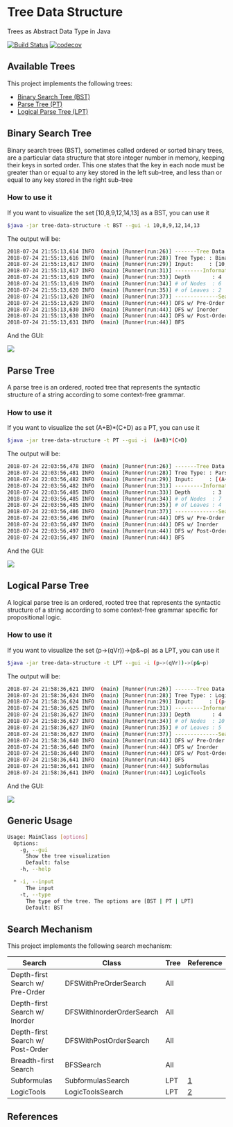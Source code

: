 # Tree Data Structure
Trees as Abstract Data Type in Java

[![Build Status](https://travis-ci.org/thiagodnf/tree-data-structure.svg?branch=master)](https://travis-ci.org/thiagodnf/tree-data-structure)
[![codecov](https://codecov.io/gh/thiagodnf/tree-data-structure/branch/master/graph/badge.svg)](https://codecov.io/gh/thiagodnf/tree-data-structure)


## Available Trees

This project implements the following trees:

- [Binary Search Tree (BST)](#binary-search-tree)
- [Parse Tree (PT)](#parse-tree) 
- [Logical Parse Tree (LPT)](#logical-parse-tree) 

## Binary Search Tree

Binary search trees (BST), sometimes called ordered or sorted binary trees, are a particular data structure that store integer number in memory, keeping their keys in sorted order. This one states that the key in each node must be greater than or equal to any key stored in the left sub-tree, and less than or equal to any key stored in the right sub-tree

### How to use it

If you want to visualize the set [10,8,9,12,14,13] as a BST, you can use it

```sh
$java -jar tree-data-structure -t BST --gui -i 10,8,9,12,14,13
```

The output will be:

```sh
2018-07-24 21:55:13,614 INFO  (main) [Runner(run:26)] -------Tree Data Structure---------
2018-07-24 21:55:13,616 INFO  (main) [Runner(run:28)] Tree Type: : Binary Search Tree
2018-07-24 21:55:13,617 INFO  (main) [Runner(run:29)] Input:     : [10, 8, 9, 12, 14, 13]
2018-07-24 21:55:13,617 INFO  (main) [Runner(run:31)] ---------Information---------------
2018-07-24 21:55:13,619 INFO  (main) [Runner(run:33)] Depth       : 4
2018-07-24 21:55:13,619 INFO  (main) [Runner(run:34)] # of Nodes  : 6
2018-07-24 21:55:13,620 INFO  (main) [Runner(run:35)] # of Leaves : 2
2018-07-24 21:55:13,620 INFO  (main) [Runner(run:37)] --------------Search----------------
2018-07-24 21:55:13,629 INFO  (main) [Runner(run:44)] DFS w/ Pre-Order    : [10, 8, 9, 12, 14, 13]
2018-07-24 21:55:13,630 INFO  (main) [Runner(run:44)] DFS w/ Inorder      : [8, 9, 10, 12, 13, 14]
2018-07-24 21:55:13,630 INFO  (main) [Runner(run:44)] DFS w/ Post-Order   : [9, 8, 13, 14, 12, 10]
2018-07-24 21:55:13,631 INFO  (main) [Runner(run:44)] BFS                 : [10, 8, 12, 9, 14, 13]
```

And the GUI:

<img src="https://raw.githubusercontent.com/thiagodnf/tree-data-structure/master/src/main/resources/screenshot-bst.png" />

## Parse Tree

A parse tree is an ordered, rooted tree that represents the syntactic structure of a string according to some context-free grammar.


### How to use it

If you want to visualize the set (A+B)*(C+D) as a PT, you can use it

```sh
$java -jar tree-data-structure -t PT --gui -i  (A+B)*(C+D)
```


The output will be:

```sh
2018-07-24 22:03:56,478 INFO  (main) [Runner(run:26)] -------Tree Data Structure---------
2018-07-24 22:03:56,481 INFO  (main) [Runner(run:28)] Tree Type: : Parse Tree
2018-07-24 22:03:56,482 INFO  (main) [Runner(run:29)] Input:     : [(A+B)*(C+D)]
2018-07-24 22:03:56,482 INFO  (main) [Runner(run:31)] ---------Information---------------
2018-07-24 22:03:56,485 INFO  (main) [Runner(run:33)] Depth       : 3
2018-07-24 22:03:56,485 INFO  (main) [Runner(run:34)] # of Nodes  : 7
2018-07-24 22:03:56,485 INFO  (main) [Runner(run:35)] # of Leaves : 4
2018-07-24 22:03:56,486 INFO  (main) [Runner(run:37)] --------------Search----------------
2018-07-24 22:03:56,496 INFO  (main) [Runner(run:44)] DFS w/ Pre-Order    : [*, +, A, B, +, C, D]
2018-07-24 22:03:56,497 INFO  (main) [Runner(run:44)] DFS w/ Inorder      : [A, +, B, *, C, +, D]
2018-07-24 22:03:56,497 INFO  (main) [Runner(run:44)] DFS w/ Post-Order   : [A, B, +, C, D, +, *]
2018-07-24 22:03:56,497 INFO  (main) [Runner(run:44)] BFS                 : [*, +, +, A, B, C, D]
```

And the GUI:

<img src="https://raw.githubusercontent.com/thiagodnf/tree-data-structure/master/src/main/resources/screenshot-pt.png" />


## Logical Parse Tree

A logical parse tree is an ordered, rooted tree that represents the syntactic structure of a string according to some context-free grammar specific for propositional logic. 
 
### How to use it

If you want to visualize the set (p->(qVr))->(p&~p) as a LPT, you can use it

```sh
$java -jar tree-data-structure -t LPT --gui -i (p->(qVr))->(p&~p)
```

The output will be:

```sh
2018-07-24 21:58:36,621 INFO  (main) [Runner(run:26)] -------Tree Data Structure---------
2018-07-24 21:58:36,624 INFO  (main) [Runner(run:28)] Tree Type: : Logical Parse Tree
2018-07-24 21:58:36,624 INFO  (main) [Runner(run:29)] Input:     : [(p->(qVr))->(p&~p)]
2018-07-24 21:58:36,625 INFO  (main) [Runner(run:31)] ---------Information---------------
2018-07-24 21:58:36,627 INFO  (main) [Runner(run:33)] Depth       : 4
2018-07-24 21:58:36,627 INFO  (main) [Runner(run:34)] # of Nodes  : 10
2018-07-24 21:58:36,627 INFO  (main) [Runner(run:35)] # of Leaves : 5
2018-07-24 21:58:36,627 INFO  (main) [Runner(run:37)] --------------Search----------------
2018-07-24 21:58:36,640 INFO  (main) [Runner(run:44)] DFS w/ Pre-Order    : [→, →, p, ∨, q, r, ∧, p, ¬, p]
2018-07-24 21:58:36,640 INFO  (main) [Runner(run:44)] DFS w/ Inorder      : [p, →, q, ∨, r, →, p, ∧, p, ¬]
2018-07-24 21:58:36,640 INFO  (main) [Runner(run:44)] DFS w/ Post-Order   : [p, q, r, ∨, →, p, p, ¬, ∧, →]
2018-07-24 21:58:36,641 INFO  (main) [Runner(run:44)] BFS                 : [→, →, ∧, p, ∨, p, ¬, q, r, p]
2018-07-24 21:58:36,641 INFO  (main) [Runner(run:44)] Subformulas         : [p, q, r, (q ∨ r), (p → (q ∨ r)), ¬p, (p ∧ ¬p), ((p → (q ∨ r)) → (p ∧ ¬p))]
2018-07-24 21:58:36,641 INFO  (main) [Runner(run:44)] LogicTools          : [[→,[→,p,[∨,q,r]],[∧,p,[¬,p]]]]
```

And the GUI:

<img src="https://raw.githubusercontent.com/thiagodnf/tree-data-structure/master/src/main/resources/screenshot-lpt.png" />

## Generic Usage

```sh
Usage: MainClass [options]
  Options:
    -g, --gui
      Show the tree visualization
      Default: false
    -h, --help

  * -i, --input
      The input
    -t, --type
      The type of the tree. The options are [BST | PT | LPT]
      Default: BST
```

## Search Mechanism

This project implements the following search mechanism:

| Search                           | Class                     | Tree | Reference|
|----------------------------------|---------------------------|------|-|
| Depth-first Search w/ Pre-Order  | DFSWithPreOrderSearch     | All  | |
| Depth-first Search w/ Inorder    | DFSWithInorderOrderSearch | All  | |
| Depth-first Search w/ Post-Order | DFSWithPostOrderSearch    | All  | |
| Breadth-first Search             | BFSSearch                 | All  | |
| Subformulas                      | SubformulasSearch         | LPT  | [1] |
| LogicTools                       | LogicToolsSearch          | LPT  | [2] |

## References
[1]: https://www7.in.tum.de/um/courses/logic/SS11/folien/basics-4.pdf
[2]: http://logictools.org/index.html

